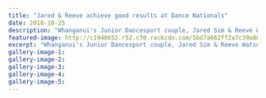```yaml
---
title: "Jared & Reeve achieve good results at Dance Nationals"
date: 2018-10-25
description: "Whanganui's Junior Dancesport couple, Jared Sim & Reeve Watson, can be very proud of their results from NZ Champs..."
featured-image: http://c1940652.r52.cf0.rackcdn.com/5bd7a662ff2a7c39a800016f/Jared-Sim-280-RCP-25-oct.jpg
excerpt: "Whanganui's Junior Dancesport couple, Jared Sim & Reeve Watson, can be very proud of their results from this yearâ€™s NZ Champs."
gallery-image-1: 
gallery-image-2: 
gallery-image-3: 
gallery-image-4: 
gallery-image-5: 
---
```

